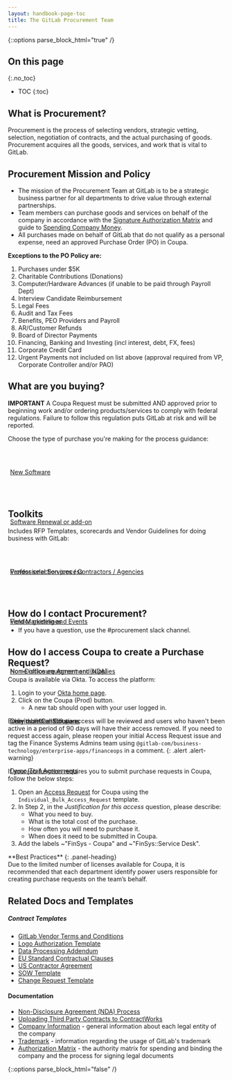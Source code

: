 ```yaml
---
layout: handbook-page-toc
title: The GitLab Procurement Team
---
```


{::options parse_block_html="true" /}

<link rel="stylesheet" type="text/css" href="/stylesheets/biztech.css" />

## On this page
{:.no_toc}

- TOC
{:toc}


## <i class="far fa-paper-plane" id="biz-tech-icons"></i> What is Procurement?
Procurement is the process of selecting vendors, strategic vetting, selection, negotiation of contracts, and the actual purchasing of goods. Procurement acquires all the goods, services, and work that is vital to GitLab.

## <i class="far fa-paper-plane" id="biz-tech-icons"></i> Procurement Mission and Policy
- The mission of the Procurement Team at GitLab is to be a strategic business partner for all departments to drive value through external partnerships.
- Team members can purchase goods and services on behalf of the company in accordance with the [Signature Authorization Matrix](/handbook/finance/authorization-matrix/) and guide to [Spending Company Money](/handbook/spending-company-money/). 
- All purchases made on behalf of GitLab that do not qualify as a personal expense, need an approved Purchase Order (PO) in Coupa. 

**Exceptions to the PO Policy are:**
1. Purchases under $5K
1. Charitable Contributions (Donations)
1. Computer/Hardware Advances (if unable to be paid through Payroll Dept)
1. Interview Candidate Reimbursement
1. Legal Fees
1. Audit and Tax Fees
1. Benefits, PEO Providers and Payroll
1. AR/Customer Refunds
1. Board of Director Payments
1. Financing, Banking and Investing (incl interest, debt, FX, fees)
1. Corporate Credit Card
1. Urgent Payments not included on list above (approval required from VP, Corporate Controller and/or PAO)

## <i class="fas fa-stream" id="biz-tech-icons"></i> What are you buying?

**IMPORTANT** A Coupa Request must be submitted AND approved prior to beginning work and/or ordering products/services to comply with federal regulations. Failure to follow this regulation puts GitLab at risk and will be reported.

Choose the type of purchase you're making for the process guidance:
<div class="flex-row" markdown="0" style="height:110px;justify-content:center">
  <a href="/handbook/finance/procurement/new-software/" class="btn btn-purple" style="white-space: initial;min-width: 0;width: auto;margin:5px;display:grid;align-items:center;height:100%;">New Software</a>
  <a href="/handbook/finance/procurement/software-renewal/" class="btn btn-purple" style="white-space: initial;min-width: 0;width: auto;margin:5px;display:grid;align-items:center;height:100%;">Software Renewal or add-on</a>
  <a href="/handbook/finance/procurement/professional-services/" class="btn btn-purple" style="white-space: initial;min-width: 0;width: auto;margin:5px;display:grid;align-items:center;height:100%;">Professional Services / Contractors / Agencies</a>
  <a href="/handbook/finance/procurement/field-marketing-events" class="btn btn-purple" style="white-space: initial;min-width: 0;width: auto;margin:5px;display:grid;align-items:center;height:100%;">Field Marketing and Events</a>
  <a href="/handbook/finance/procurement/office-equipment-supplies/" class="btn btn-purple" style="white-space: initial;min-width: 0;width: auto;margin:5px;display:grid;align-items:center;height:100%;">Home office equipment and supplies</a>
  <a href="/handbook/finance/procurement/personal-use-software/" class="btn btn-purple" style="white-space: initial;min-width: 0;width: auto;margin:5px;display:grid;align-items:center;height:100%;">Individual Use Software</a>
</div> 

## <i class="fas fa-stream" id="biz-tech-icons"></i> Toolkits
Includes RFP Templates, scorecards and Vendor Guidelines for doing business with GitLab:

<div class="flex-row" markdown="0" style="height:110px;justify-content:center">
   <a href="/handbook/finance/procurement/vendor-selection-process/" class="btn btn-purple" style="white-space: initial;min-width: 0;width: auto;margin:5px;display:grid;align-items:center;height:100%;">Vendor selection process</a>  
   <a href="/handbook/finance/procurement/vendor-guidelines/" class="btn btn-purple" style="white-space: initial;min-width: 0;width: auto;margin:5px;display:grid;align-items:center;height:100%;">Vendor guidelines</a>
   <a href="/handbook/legal/NDA/#" class="btn btn-purple" style="white-space: initial;min-width: 0;width: auto;margin:5px;display:grid;align-items:center;height:100%;">Non-Disclosure Agreement (NDA)</a>
   <a href="/handbook/finance/procurement/charitable-contributions/" class="btn btn-purple" style="white-space: initial;min-width: 0;width: auto;margin:5px;display:grid;align-items:center;height:100%;">Charitable Contributions</a>
   <a href="/handbook/finance/procurement/trial-agreement/" class="btn btn-purple" style="white-space: initial;min-width: 0;width: auto;margin:5px;display:grid;align-items:center;height:100%;">Demo/Trail Agreements</a>
</div>

## <i class="fas fa-stream" id="biz-tech-icons"></i> How do I contact Procurement?
- If you have a question, use the #procurement slack channel.

## <i class="fas fa-stream" id="biz-tech-icons"></i> How do I access Coupa to create a Purchase Request?

Coupa is available via Okta. To access the platform:
1. Login to your [Okta home page](https://gitlab.okta.com/app/UserHome#).
1. Click on the Coupa (Prod) button.
   - A new tab should open with your user logged in.

Every month all Coupa access will be reviewed and users who haven't been active in a period of 90 days will have their access removed.
If you need to request access again, please reopen your initial Access Request issue and tag the Finance Systems Admins team using `@gitlab-com/business-technology/enterprise-apps/financeops` in a comment.
{: .alert .alert-warning}

If your job function requires you to submit purchase requests in Coupa, follow the below steps:
1. Open an [Access Request](https://gitlab.com/gitlab-com/team-member-epics/access-requests/-/issues/new) for Coupa using the `Individual_Bulk_Access_Request` template.
1. In Step 2, in the _Justification for this access_ question, please describe:
   - What you need to buy.
   - What is the total cost of the purchase. 
   - How often you will need to purchase it.
   - When does it need to be submitted in Coupa.
1. Add the labels ~"FinSys - Coupa" and ~"FinSys::Service Desk".

<div class="panel panel-success">
**Best Practices**
{: .panel-heading}
<div class="panel-body">
Due to the limited number of licenses available for Coupa, it is recommended that each department identify power users responsible for creating purchase requests on the team’s behalf.

</div>
</div>


## <i class="fas fa-book" id="biz-tech-icons"></i> Related Docs and Templates

##### Contract Templates

- [GitLab Vendor Terms and Conditions](https://about.gitlab.com/handbook/finance/procurement/vendor-guidelines/)
- [Logo Authorization Template](https://drive.google.com/file/d/1Vtq3UHc8lMfIbVFJ3Mc-PZZjb6_CKAvm/view?usp=sharing)
- [Data Processing Addendum](https://docs.google.com/document/d/188OI1xC63VpqWNbot-O-KmUXPAqh7q0s/edit?usp=sharing&ouid=105676530718857820161&rtpof=true&sd=true)
- [EU Standard Contractual Clauses](https://drive.google.com/file/d/1oOgETU0YZrp_JhM88oI57DsLEh1qpvFV/view?usp=sharing)
- [US Contractor Agreement](https://docs.google.com/document/d/1A8mnzoJ_lJ3MP-ZUTm29n1Xev4H6EQyG/edit?usp=sharing&ouid=101595031187349560306&rtpof=true&sd=true)
- [SOW Template](https://docs.google.com/document/d/1IUgGGxmNSPZ3gJK-qt2LZ1vsKJZG1oWs/edit?usp=sharing&ouid=101595031187349560306&rtpof=true&sd=true)
- [Change Request Template](https://docs.google.com/document/d/1AHagOA8g_RSt9cpVHrlxiRHKOutcxvJ6/edit?usp=sharing&ouid=101595031187349560306&rtpof=true&sd=true)

#### Documentation

* [Non-Disclosure Agreement (NDA) Process](https://about.gitlab.com/handbook/legal/NDA/)
* [Uploading Third Party Contracts to ContractWorks](/handbook/legal/vendor-contract-filing-process/)
* [Company Information](https://gitlab.com/gitlab-com/Finance-Division/finance/-/wikis/company-information) - general information about each legal entity of the company
* [Trademark](/handbook/marketing/corporate-marketing/brand-activation/brand-standards/#trademark) - information regarding the usage of GitLab's trademark
* [Authorization Matrix](/handbook/finance/authorization-matrix/) - the authority matrix for spending and binding the company and the process for signing legal documents

{::options parse_block_html="false" /}
